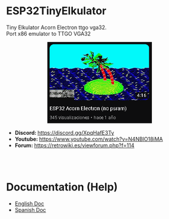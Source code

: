 # ESP32TinyElkulator
Tiny Elkulator Acorn Electron ttgo vga32.<br>
Port x86 emulator to TTGO VGA32
<center><img src='https://raw.githubusercontent.com/rpsubc8/ESP32TinyElkulator/main/preview/previewAcorn.gif'></center>
<ul>
 <li><b>Discord: </b><a href='https://discord.gg/XpqHafE3Ty'>https://discord.gg/XpqHafE3Ty</a></li>
 <li><b>Youtube: </b><a href='https://www.youtube.com/watch?v=N4NBlO18iMA'>https://www.youtube.com/watch?v=N4NBlO18iMA</a></li>
 <li><b>Forum: </b><a href='https://retrowiki.es/viewforum.php?f=114'>https://retrowiki.es/viewforum.php?f=114</a></li>
</ul>

<br><br>
<h1>Documentation (Help)</h1>
<ul>
 <li><a href='readmeEnglish.md'>English Doc</a></li>
 <li><a href='readmeSpanish.md'>Spanish Doc</a></li>
</ul>
